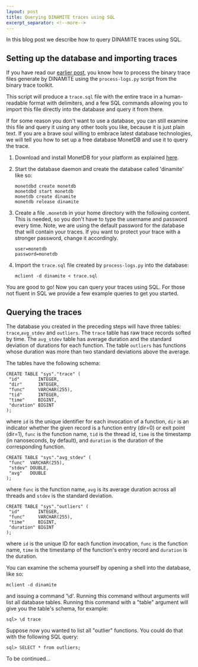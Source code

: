```yaml
---
layout: post
title: Querying DINAMITE traces using SQL
excerpt_separator: <!--more-->
---
```


In this blog post we describe how to query DINAMITE traces using SQL.
<!--more-->

## Setting up the database and importing traces

If you have read our [earlier
post](https://dinamite-toolkit.github.io/2016/12/02/visualize-execution-flow-WT),
you know how to process the binary trace files generate by DINAMITE
using the `process-logs.py` script from the binary trace toolkit.

This script will produce a `trace.sql` file with the entire trace in a
human-readable format with delimiters, and a few SQL commands allowing
you to import this file directly into the database and query it from
there.

If for some reason you don't want to use a database, you can still
examine this file and query it using any other tools you like, because
it is just plain text. If you are a brave soul willing to embrace
latest database technologies, we will tell you how to set up a free
database MonetDB and use it to query the trace.

1. Download and install MonetDB for your platform as explained [here](https://www.monetdb.org/Downloads).

2. Start the database daemon and create the database called 'dinamite' like so:
   ```
   monetdbd create monetdb
   monetdbd start monetdb
   monetdb create dinamite
   monetdb release dinamite
   ```

3. Create a file `.monetdb` in your home directory with the following
content. This is needed, so you don't have to type the username and
password every time. Note, we are using the default password for the
database that will contain your traces. If you want to protect your
trace with a stronger password, change it accordingly.

   ```
   user=monetdb
   password=monetdb
   ```

4. Import the `trace.sql` file created by `process-logs.py` into the database:

   ```
   mclient -d dinamite < trace.sql
   ```

You are good to go! Now you can query your traces using SQL. For those
not fluent in SQL we provide a few example queries to get you started.

## Querying the traces

The database you created in the preceding steps will have three
tables: `trace`,`avg_stdev` and `outliers`. The `trace` table has raw
trace records softed by time. The `avg_stdev` table has average
duration and the standard deviation of durations for each
function. The table `outliers` has functions whose duration was more
than two standard deviations above the average.

The tables have the following schema:

   ```
   CREATE TABLE "sys"."trace" (
    "id"       INTEGER,
    "dir"      INTEGER,
    "func"     VARCHAR(255),
    "tid"      INTEGER,
    "time"     BIGINT,
    "duration" BIGINT
   );
   ```

where `id` is the unique identifier for each invocation of a function,
`dir` is an indicator whether the given record is a function entry
(dir=0) or exit point (dir=1), `func` is the function name, `tid` is
the thread id, `time` is the timestamp (in nanoseconds, by default),
and `duration` is the duration of the corresponding function.

   ```
   CREATE TABLE "sys"."avg_stdev" (
    "func"  VARCHAR(255),
    "stdev" DOUBLE,
    "avg"   DOUBLE
   );
   ```

where `func` is the function name, `avg` is its average duration
across all threads and `stdev` is the standard deviation.

   ```
   CREATE TABLE "sys"."outliers" (
    "id"       INTEGER,
    "func"     VARCHAR(255),
    "time"     BIGINT,
    "duration" BIGINT
   );
   ```

where `id` is the unique ID for each function invocation, `func` is
the function name, `time` is the timestamp of the function's entry
record and `duration` is the duration.

You can examine the schema yourself by opening a shell into the
database, like so:

   ```
   mclient -d dinamite
   ```

and issuing a command '\d'. Running this command without arguments
will list all database tables. Running this command with a "table"
argument will give you the table's schema, for example:

   ```
   sql> \d trace
   ```

Suppose now you wanted to list all "outlier" functions. You could do
that with the following SQL query:

   ```
   sql> SELECT * from outliers;
   ```


To be continued...
